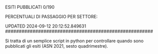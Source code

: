 ESITI PUBBLICATI 0/190 

PERCENTUALI DI PASSAGGIO PER SETTORE:

UPDATED 2024-09-12 20:12:52.849631
###################################################### 

Si tratta di un semplice script in python per controllare quando sono pubblicati gli esiti (ASN 2021, sesto quadrimestre).

